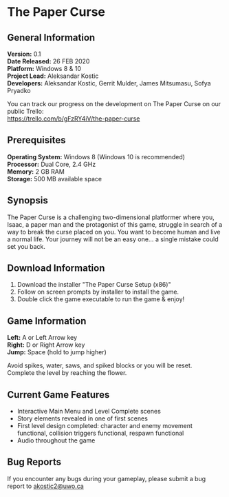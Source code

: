 # The Paper Curse

General Information
--------------------

**Version:** 0.1\
**Date Released:** 26 FEB 2020\
**Platform:** Windows 8 & 10\
**Project Lead:** Aleksandar Kostic\
**Developers:** Aleksandar Kostic, Gerrit Mulder, James Mitsumasu, Sofya Pryadko

You can track our progress on the development on The Paper Curse on our public Trello:\
https://trello.com/b/gFzRY4iV/the-paper-curse

Prerequisites
--------------------

**Operating System:** Windows 8 (Windows 10 is recommended)\
**Processor:** Dual Core, 2.4 GHz\
**Memory:** 2 GB RAM\
**Storage:** 500 MB available space

Synopsis
--------------------

The Paper Curse is a challenging two-dimensional platformer where you, Isaac, a paper man and the protagonist of this game, struggle in search of a way to break the curse placed on you. You want to become human and live a normal life. Your journey will not be an easy one… a single mistake could set you back.

Download Information
--------------------

1. Download the installer "The Paper Curse Setup (x86)"
2. Follow on screen prompts by installer to install the game.
3. Double click the game executable to run the game & enjoy!

Game Information
--------------------

**Left:** A or Left Arrow key\
**Right:** D or Right Arrow key\
**Jump:** Space (hold to jump higher)

Avoid spikes, water, saws, and spiked blocks or you will be reset.\
Complete the level by reaching the flower.

Current Game Features
--------------------

- Interactive Main Menu and Level Complete scenes
- Story elements revealed in one of first scenes
- First level design completed: character and enemy movement functional, collision triggers functional, respawn functional
- Audio throughout the game

Bug Reports
--------------------

If you encounter any bugs during your gameplay, please submit a bug report to akostic2@uwo.ca

